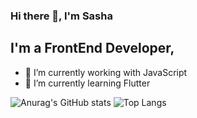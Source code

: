 ### Hi there 👋, I'm Sasha

## I'm a FrontEnd Developer,
- 🔭 I’m currently working with JavaScript
- 🌱 I’m currently learning Flutter

![Anurag's GitHub stats](https://github-readme-stats.vercel.app/api?username=KislyakovS)
![Top Langs](https://github-readme-stats.vercel.app/api/top-langs/?username=KislyakovS&layout=compact)
